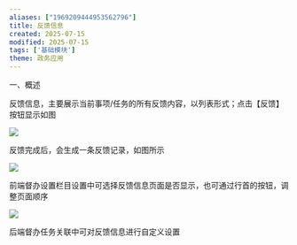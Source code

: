 ```yaml
---
aliases: ["1969209444953562796"]
title: 反馈信息
created: 2025-07-15
modified: 2025-07-15
tags: ['基础模块']
theme: 政务应用
---
```


一、概述

反馈信息，主要展示当前事项/任务的所有反馈内容，以列表形式；点击【反馈】按钮显示如图

![](https://myhelpdoc.oss-cn-heyuan.aliyuncs.com/mdimages/1eb6de10e9cfa3a6e9b8f47a17be6aa7.jpg)

反馈完成后，会生成一条反馈记录，如图所示

![](https://myhelpdoc.oss-cn-heyuan.aliyuncs.com/mdimages/215f43c6a9313a0330c108607247dd01.jpg)

前端督办设置栏目设置中可选择反馈信息页面是否显示，也可通过行首的按钮，调整页面顺序

![](https://myhelpdoc.oss-cn-heyuan.aliyuncs.com/mdimages/efb0c7d0fe459a3b55049f949586a1cd.jpg)

后端督办任务关联中可对反馈信息进行自定义设置

